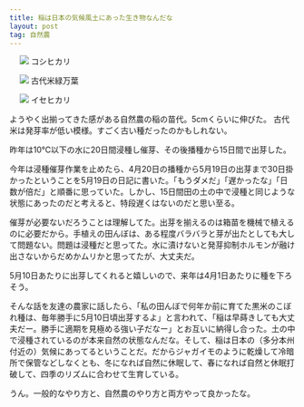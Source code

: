 ```yaml
---
title: 稲は日本の気候風土にあった生き物なんだな
layout: post
tag: 自然農
---
```



　
<img src="http://farm8.staticflickr.com/7104/7294068186_55c25dce52.jpg" name="コシヒカリ" />
コシヒカリ

　
<img src="http://farm8.staticflickr.com/7094/7294063948_3f5d40931d.jpg" name="古代米緑万葉" />
古代米緑万葉

　
<img src="http://farm8.staticflickr.com/7080/7294059644_ce44c6a928.jpg" name="イセヒカリ" />
イセヒカリ


ようやく出揃ってきた感がある自然農の稲の苗代。5cmくらいに伸びた。
古代米は発芽率が低い模様。すごく古い種だったのかもしれない。
　

昨年は10℃以下の水に20日間浸種し催芽、その後播種から15日間で出芽した。

今年は浸種催芽作業を止めたら、4月20日の播種から5月19日の出芽まで30日掛かったということを5月19日の日記に書いた。「もうダメだ」「遅かったな」「日数が倍だ」と順番に思っていた。しかし、15日間田の土の中で浸種と同じような状態にあったのだと考えると、特段遅くはないのだと思い至る。

催芽が必要ないだろうことは理解してた。出芽を揃えるのは箱苗を機械で植えるのに必要だから。手植えの田んぼは、ある程度バラバラと芽が出たとしても大して問題ない。問題は浸種だと思ってた。水に漬けないと発芽抑制ホルモンが融け出さないからだめかムリかと思ってたが、大丈夫だ。

5月10日あたりに出芽してくれると嬉しいので、来年は4月1日あたりに種を下ろそう。
　

そんな話を友達の農家に話したら、「私の田んぼで何年か前に育てた黒米のこぼれ種は、毎年勝手に5月10日頃出芽するよ」と言われて、「稲は早蒔きしても大丈夫だー。勝手に適期を見極める強い子だなー」とお互いに納得し合った。土の中で浸種されているのが本来自然の状態なんだな。そして、稲は日本の（多分本州付近の）気候にあってるということだ。だからジャガイモのように乾燥して冷暗所で保管などしなくとも、冬になれば自然に休眠して、春になれば自然と休眠打破して、四季のリズムに合わせて生育している。


うん。一般的なやり方と、自然農のやり方と両方やって良かったな。

　
